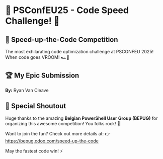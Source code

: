 # 🚀 PSConfEU25 - Code Speed Challenge! 🚀

## 💨 Speed-up-the-Code Competition
The most exhilarating code optimization challenge at PSCONFEU 2025!
When code goes VROOM! 🏎️💨

## 🏆 My Epic Submission
**By:** Ryan Van Cleave

## 🙏 Special Shoutout
Huge thanks to the amazing **Belgian PowerShell User Group (BEPUG)** for organizing this awesome competition! You folks rock! 🎸

Want to join the fun? Check out more details at:
👉 https://bepug.odoo.com/speed-up-the-code

May the fastest code win! ⚡